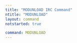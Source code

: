 ```yaml
---
title: "MODUNLOAD IRC Command"
ntitle: "MODUNLOAD"
layout: command
notstarted: true

command: MODUNLOAD
---
```

